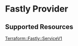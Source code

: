 # Fastly Provider

## Supported Resources

[Terraform::Fastly::ServiceV1](docs/providers/fastly/ServiceV1.md)